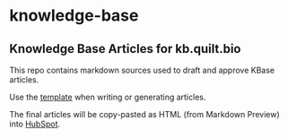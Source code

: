 # knowledge-base

## Knowledge Base Articles for kb.quilt.bio

This repo contains markdown sources used to draft and approve KBase articles.

Use the [template](./README.template.md) when writing or generating articles.

The final articles will be copy-pasted as HTML (from Markdown Preview) 
into [HubSpot](https://app.hubspot.com/knowledge/24310949/186298576171/articles/state/all).
